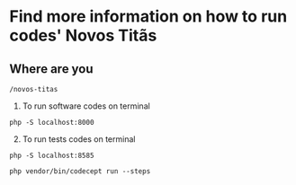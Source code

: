 # Find more information on how to run codes' **Novos Titãs**

## Where are you
```
/novos-titas

```

1. To run software codes on terminal
```
php -S localhost:8000

```

2. To run tests codes on terminal
```
php -S localhost:8585

```
```
php vendor/bin/codecept run --steps

```

